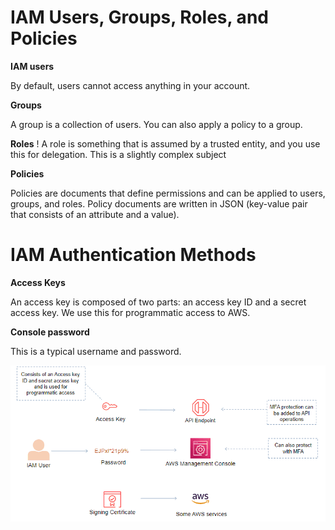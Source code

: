 # IAM Users, Groups, Roles, and Policies

**IAM users**

By default, users cannot access anything in your account.

**Groups**

A group is a collection of users. You can also apply a policy to a group.

**Roles**
! 
A role is something that is assumed by a trusted entity, and you use this for delegation. This is a slightly complex subject

**Policies**

Policies are documents that define permissions and can be applied to users, groups, and roles. Policy documents are written in JSON (key-value pair that consists of an attribute and a value).

# IAM Authentication Methods

**Access Keys**

An access key is composed of two parts: an access key ID and a secret access key. We use this for programmatic access to AWS.

**Console password**

This is a typical username and password.

![This is an image](Animation.gif)